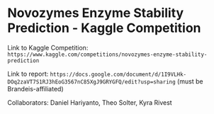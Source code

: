 # Novozymes Enzyme Stability Prediction - Kaggle Competition

Link to Kaggle Competition: `https://www.kaggle.com/competitions/novozymes-enzyme-stability-prediction`

Link to report: `https://docs.google.com/document/d/1I9VLHk-DOq2zaVT7S1RJ3hEoG3567nC85XgJ9GRYGFQ/edit?usp=sharing` (must be Brandeis-affiliated)

Collaborators: Daniel Hariyanto, Theo Solter, Kyra Rivest